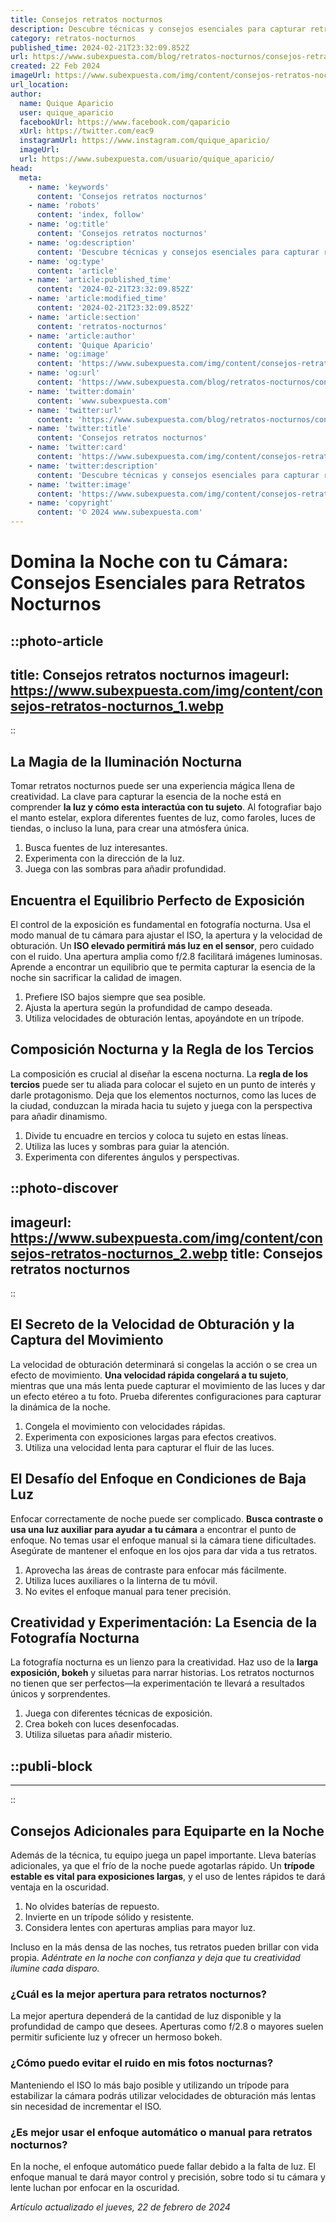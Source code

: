 ```yaml
---
title: Consejos retratos nocturnos
description: Descubre técnicas y consejos esenciales para capturar retratos nocturnos impresionantes. Ilumina tu creatividad fotográfica bajo las estrellas.
category: retratos-nocturnos
published_time: 2024-02-21T23:32:09.852Z
url: https://www.subexpuesta.com/blog/retratos-nocturnos/consejos-retratos-nocturnos
created: 22 Feb 2024
imageUrl: https://www.subexpuesta.com/img/content/consejos-retratos-nocturnos_1.webp
url_location:
author:
  name: Quique Aparicio
  user: quique_aparicio
  facebookUrl: https://www.facebook.com/qaparicio
  xUrl: https://twitter.com/eac9
  instagramUrl: https://www.instagram.com/quique_aparicio/
  imageUrl: 
  url: https://www.subexpuesta.com/usuario/quique_aparicio/
head:
  meta:
    - name: 'keywords'
      content: 'Consejos retratos nocturnos'
    - name: 'robots'
      content: 'index, follow'
    - name: 'og:title'
      content: 'Consejos retratos nocturnos'
    - name: 'og:description'
      content: 'Descubre técnicas y consejos esenciales para capturar retratos nocturnos impresionantes. Ilumina tu creatividad fotográfica bajo las estrellas.'
    - name: 'og:type'
      content: 'article'
    - name: 'article:published_time'
      content: '2024-02-21T23:32:09.852Z'
    - name: 'article:modified_time'
      content: '2024-02-21T23:32:09.852Z'
    - name: 'article:section'
      content: 'retratos-nocturnos'
    - name: 'article:author'
      content: 'Quique Aparicio'
    - name: 'og:image'
      content: 'https://www.subexpuesta.com/img/content/consejos-retratos-nocturnos_1.webp'
    - name: 'og:url'
      content: 'https://www.subexpuesta.com/blog/retratos-nocturnos/consejos-retratos-nocturnos'
    - name: 'twitter:domain'
      content: 'www.subexpuesta.com'
    - name: 'twitter:url'
      content: 'https://www.subexpuesta.com/blog/retratos-nocturnos/consejos-retratos-nocturnos'
    - name: 'twitter:title'
      content: 'Consejos retratos nocturnos'
    - name: 'twitter:card'
      content: 'https://www.subexpuesta.com/img/content/consejos-retratos-nocturnos_1.webp'
    - name: 'twitter:description'
      content: 'Descubre técnicas y consejos esenciales para capturar retratos nocturnos impresionantes. Ilumina tu creatividad fotográfica bajo las estrellas.'
    - name: 'twitter:image'
      content: 'https://www.subexpuesta.com/img/content/consejos-retratos-nocturnos_1.webp'
    - name: 'copyright'
      content: '© 2024 www.subexpuesta.com'
---
```

# Domina la Noche con tu Cámara: Consejos Esenciales para Retratos Nocturnos


::photo-article
---
title: Consejos retratos nocturnos
imageurl: https://www.subexpuesta.com/img/content/consejos-retratos-nocturnos_1.webp
---
::



## La Magia de la Iluminación Nocturna

Tomar retratos nocturnos puede ser una experiencia mágica llena de creatividad. La clave para capturar la esencia de la noche está en comprender **la luz y cómo esta interactúa con tu sujeto**. Al fotografiar bajo el manto estelar, explora diferentes fuentes de luz, como faroles, luces de tiendas, o incluso la luna, para crear una atmósfera única.

1. Busca fuentes de luz interesantes.
2. Experimenta con la dirección de la luz.
3. Juega con las sombras para añadir profundidad.

## Encuentra el Equilibrio Perfecto de Exposición

El control de la exposición es fundamental en fotografía nocturna. Usa el modo manual de tu cámara para ajustar el ISO, la apertura y la velocidad de obturación. Un **ISO elevado permitirá más luz en el sensor**, pero cuidado con el ruido. Una apertura amplia como f/2.8 facilitará imágenes luminosas. Aprende a encontrar un equilibrio que te permita capturar la esencia de la noche sin sacrificar la calidad de imagen.

1. Prefiere ISO bajos siempre que sea posible.
2. Ajusta la apertura según la profundidad de campo deseada.
3. Utiliza velocidades de obturación lentas, apoyándote en un trípode.

## Composición Nocturna y la Regla de los Tercios

La composición es crucial al diseñar la escena nocturna. La **regla de los tercios** puede ser tu aliada para colocar el sujeto en un punto de interés y darle protagonismo. Deja que los elementos nocturnos, como las luces de la ciudad, conduzcan la mirada hacia tu sujeto y juega con la perspectiva para añadir dinamismo.

1. Divide tu encuadre en tercios y coloca tu sujeto en estas líneas.
2. Utiliza las luces y sombras para guiar la atención.
3. Experimenta con diferentes ángulos y perspectivas.


::photo-discover
---
imageurl: https://www.subexpuesta.com/img/content/consejos-retratos-nocturnos_2.webp
title: Consejos retratos nocturnos
---
::



## El Secreto de la Velocidad de Obturación y la Captura del Movimiento

La velocidad de obturación determinará si congelas la acción o se crea un efecto de movimiento. **Una velocidad rápida congelará a tu sujeto**, mientras que una más lenta puede capturar el movimiento de las luces y dar un efecto etéreo a tu foto. Prueba diferentes configuraciones para capturar la dinámica de la noche.

1. Congela el movimiento con velocidades rápidas.
2. Experimenta con exposiciones largas para efectos creativos.
3. Utiliza una velocidad lenta para capturar el fluir de las luces.

## El Desafío del Enfoque en Condiciones de Baja Luz

Enfocar correctamente de noche puede ser complicado. **Busca contraste o usa una luz auxiliar para ayudar a tu cámara** a encontrar el punto de enfoque. No temas usar el enfoque manual si la cámara tiene dificultades. Asegúrate de mantener el enfoque en los ojos para dar vida a tus retratos.

1. Aprovecha las áreas de contraste para enfocar más fácilmente.
2. Utiliza luces auxiliares o la linterna de tu móvil.
3. No evites el enfoque manual para tener precisión.

## Creatividad y Experimentación: La Esencia de la Fotografía Nocturna

La fotografía nocturna es un lienzo para la creatividad. Haz uso de la **larga exposición, bokeh** y siluetas para narrar historias. Los retratos nocturnos no tienen que ser perfectos—la experimentación te llevará a resultados únicos y sorprendentes.

1. Juega con diferentes técnicas de exposición.
2. Crea bokeh con luces desenfocadas.
3. Utiliza siluetas para añadir misterio.


  ::publi-block
  ---
  ---
  ::
  
  

## Consejos Adicionales para Equiparte en la Noche

Además de la técnica, tu equipo juega un papel importante. Lleva baterías adicionales, ya que el frío de la noche puede agotarlas rápido. Un **trípode estable es vital para exposiciones largas**, y el uso de lentes rápidos te dará ventaja en la oscuridad.

1. No olvides baterías de repuesto.
2. Invierte en un trípode sólido y resistente.
3. Considera lentes con aperturas amplias para mayor luz.

Incluso en la más densa de las noches, tus retratos pueden brillar con vida propia. _Adéntrate en la noche con confianza y deja que tu creatividad ilumine cada disparo._

### ¿Cuál es la mejor apertura para retratos nocturnos?

La mejor apertura dependerá de la cantidad de luz disponible y la profundidad de campo que desees. Aperturas como f/2.8 o mayores suelen permitir suficiente luz y ofrecer un hermoso bokeh.

### ¿Cómo puedo evitar el ruido en mis fotos nocturnas?

Manteniendo el ISO lo más bajo posible y utilizando un trípode para estabilizar la cámara podrás utilizar velocidades de obturación más lentas sin necesidad de incrementar el ISO.

### ¿Es mejor usar el enfoque automático o manual para retratos nocturnos?

En la noche, el enfoque automático puede fallar debido a la falta de luz. El enfoque manual te dará mayor control y precisión, sobre todo si tu cámara y lente luchan por enfocar en la oscuridad.

_Artículo actualizado el jueves, 22 de febrero de 2024_